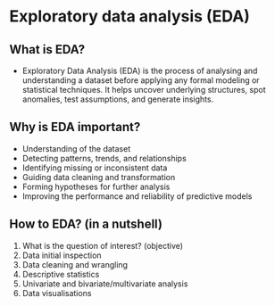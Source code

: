 # Exploratory data analysis (EDA)
## What is EDA?
- Exploratory Data Analysis (EDA) is the process of analysing and understanding a dataset before applying any formal modeling or statistical techniques. It helps uncover underlying structures, spot anomalies, test assumptions, and generate insights.
## Why is EDA important?
- Understanding of the dataset
- Detecting patterns, trends, and relationships
- Identifying missing or inconsistent data
- Guiding data cleaning and transformation
- Forming hypotheses for further analysis
- Improving the performance and reliability of predictive models
## How to EDA? (in a nutshell)
1. What is the question of interest? (objective)
2. Data initial inspection
3. Data cleaning and wrangling
4. Descriptive statistics
5. Univariate and bivariate/multivariate analysis
6. Data visualisations
